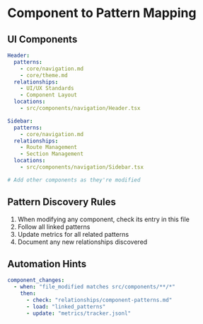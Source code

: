 # Component to Pattern Mapping

## UI Components
```yaml
Header:
  patterns:
    - core/navigation.md
    - core/theme.md
  relationships:
    - UI/UX Standards
    - Component Layout
  locations:
    - src/components/navigation/Header.tsx

Sidebar:
  patterns:
    - core/navigation.md
  relationships:
    - Route Management
    - Section Management
  locations:
    - src/components/navigation/Sidebar.tsx

# Add other components as they're modified
```

## Pattern Discovery Rules
1. When modifying any component, check its entry in this file
2. Follow all linked patterns
3. Update metrics for all related patterns
4. Document any new relationships discovered

## Automation Hints
```yaml
component_changes:
  - when: "file_modified matches src/components/**/*"
    then:
      - check: "relationships/component-patterns.md"
      - load: "linked_patterns"
      - update: "metrics/tracker.jsonl"
```
